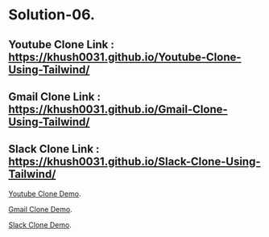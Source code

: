 # Solution-06.
## Youtube Clone Link : https://khush0031.github.io/Youtube-Clone-Using-Tailwind/
## Gmail Clone Link : https://khush0031.github.io/Gmail-Clone-Using-Tailwind/
## Slack Clone Link : https://khush0031.github.io/Slack-Clone-Using-Tailwind/
[Youtube Clone Demo](https://khush0031.github.io/Youtube-Clone-Using-Tailwind/).  

[Gmail Clone Demo](https://khush0031.github.io/Gmail-Clone-Using-Tailwind/).  

[Slack Clone Demo](https://khush0031.github.io/Slack-Clone-Using-Tailwind/).  
